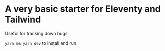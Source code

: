 # A very basic starter for Eleventy and Tailwind
Useful for tracking down bugs

`yarn && yarn dev` to install and run.